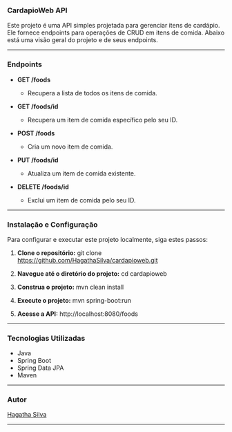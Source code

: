 ### CardapioWeb API

Este projeto é uma API simples projetada para gerenciar itens de cardápio. Ele fornece endpoints para operações de CRUD em itens de comida. Abaixo está uma visão geral do projeto e de seus endpoints.

---

### Endpoints

- **GET /foods**
  - Recupera a lista de todos os itens de comida.
  
- **GET /foods/id**
  - Recupera um item de comida específico pelo seu ID.
  
- **POST /foods**
  - Cria um novo item de comida.
  
- **PUT /foods/id**
  - Atualiza um item de comida existente.
  
- **DELETE /foods/id**
  - Exclui um item de comida pelo seu ID.
  
---

### Instalação e Configuração

Para configurar e executar este projeto localmente, siga estes passos:

1. **Clone o repositório:**
  git clone https://github.com/HagathaSilva/cardapioweb.git

2. **Navegue até o diretório do projeto:**
  cd cardapioweb

3. **Construa o projeto:**
  mvn clean install

4. **Execute o projeto:**
  mvn spring-boot:run

5. **Acesse a API:**
  http://localhost:8080/foods

---

### Tecnologias Utilizadas

- Java
- Spring Boot
- Spring Data JPA
- Maven

---

### Autor

  [Hagatha Silva](https://github.com/HagathaSilva)

---
